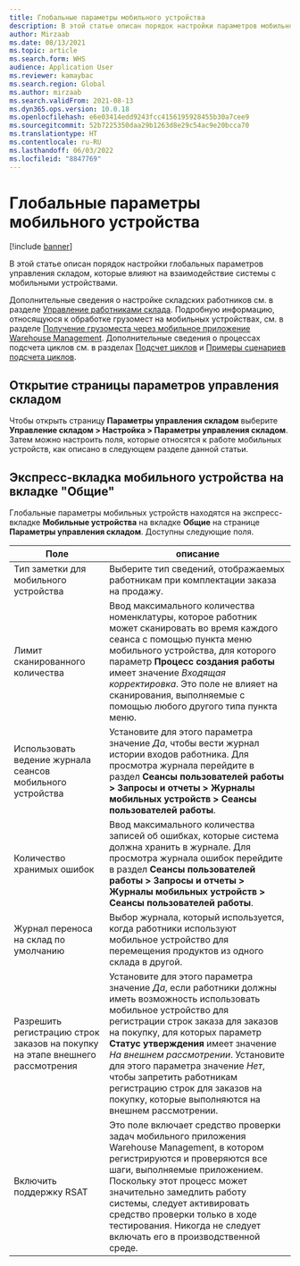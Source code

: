 ```yaml
---
title: Глобальные параметры мобильного устройства
description: В этой статье описан порядок настройки параметров мобильного устройства на странице параметров управления складом.
author: Mirzaab
ms.date: 08/13/2021
ms.topic: article
ms.search.form: WHS
audience: Application User
ms.reviewer: kamaybac
ms.search.region: Global
ms.author: mirzaab
ms.search.validFrom: 2021-08-13
ms.dyn365.ops.version: 10.0.18
ms.openlocfilehash: e6e03414edd9243fcc4156195928455b30a7cee9
ms.sourcegitcommit: 52b7225350daa29b1263d8e29c54ac9e20bcca70
ms.translationtype: HT
ms.contentlocale: ru-RU
ms.lasthandoff: 06/03/2022
ms.locfileid: "8847769"
---
```

# <a name="global-mobile-device-parameters"></a>Глобальные параметры мобильного устройства

[!include [banner](../includes/banner.md)]

В этой статье описан порядок настройки глобальных параметров управления складом, которые влияют на взаимодействие системы с мобильными устройствами.

Дополнительные сведения о настройке складских работников см. в разделе [Управление работниками склада](manage-warehouse-workers.md). Подробную информацию, относящуюся к обработке грузомест на мобильных устройствах, см. в разделе [Получение грузоместа через мобильное приложение Warehouse Management](warehousing-mobile-device-app-license-plate-receiving.md). Дополнительные сведения о процессах подсчета циклов см. в разделах [Подсчет циклов](cycle-counting.md) и [Примеры сценариев подсчета циклов](cycle-counting-scenarios.md).

## <a name="open-the-warehouse-management-parameters-page"></a>Открытие страницы параметров управления складом

Чтобы открыть страницу **Параметры управления складом** выберите **Управление складом \> Настройка \> Параметры управления складом**. Затем можно настроить поля, которые относятся к работе мобильных устройств, как описано в следующем разделе данной статьи.

## <a name="mobile-device-fasttab-on-the-general-tab"></a>Экспресс-вкладка мобильного устройства на вкладке "Общие"

Глобальные параметры мобильных устройств находятся на экспресс-вкладке **Мобильные устройства** на вкладке **Общие** на странице **Параметры управления складом**. Доступны следующие поля.

| Поле | описание |
|---|---|
| Тип заметки для мобильного устройства | Выберите тип сведений, отображаемых работникам при комплектации заказа на продажу. |
| Лимит сканированного количества | Ввод максимального количества номенклатуры, которое работник может сканировать во время каждого сеанса с помощью пункта меню мобильного устройства, для которого параметр **Процесс создания работы** имеет значение *Входящая корректировка*. Это поле не влияет на сканирования, выполняемые с помощью любого другого типа пункта меню. |
| Использовать ведение журнала сеансов мобильного устройства | Установите для этого параметра значение *Да*, чтобы вести журнал истории входов работника. Для просмотра журнала перейдите в раздел **Сеансы пользователей работы \> Запросы и отчеты \> Журналы мобильных устройств \> Сеансы пользователей работы**. |
| Количество хранимых ошибок | Ввод максимального количества записей об ошибках, которые система должна хранить в журнале. Для просмотра журнала ошибок перейдите в раздел **Сеансы пользователей работы \> Запросы и отчеты \> Журналы мобильных устройств \> Сеансы пользователей работы**. |
| Журнал переноса на склад по умолчанию | Выбор журнала, который используется, когда работники используют мобильное устройство для перемещения продуктов из одного склада в другой. |
| Разрешить регистрацию строк заказов на покупку на этапе внешнего рассмотрения | Установите для этого параметра значение *Да*, если работники должны иметь возможность использовать мобильное устройство для регистрации строк заказа для заказов на покупку, для которых параметр **Статус утверждения** имеет значение *На внешнем рассмотрении*. Установите для этого параметра значение *Нет*, чтобы запретить работникам регистрацию строк для заказов на покупку, которые выполняются на внешнем рассмотрении. |
| Включить поддержку RSAT | Это поле включает средство проверки задач мобильного приложения Warehouse Management, в котором регистрируются и проверяются все шаги, выполняемые приложением. Поскольку этот процесс может значительно замедлить работу системы, следует активировать средство проверки только в ходе тестирования. Никогда не следует включать его в производственной среде. |
